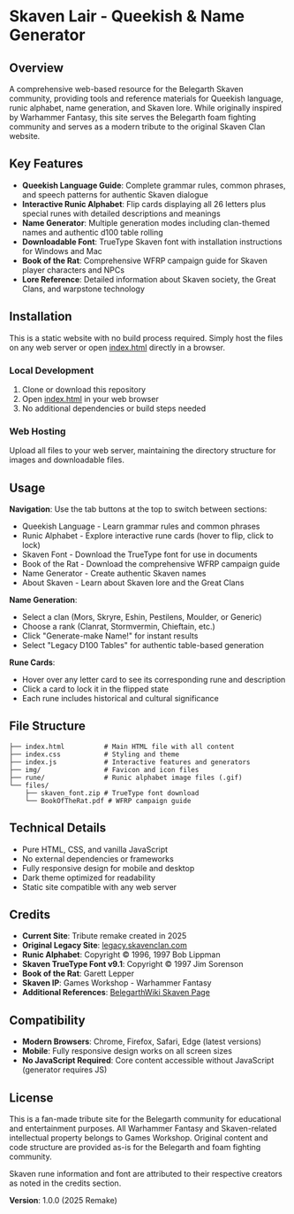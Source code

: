 # Skaven Lair - Queekish & Name Generator

## Overview
A comprehensive web-based resource for the Belegarth Skaven community, providing tools and reference materials for Queekish language, runic alphabet, name generation, and Skaven lore. While originally inspired by Warhammer Fantasy, this site serves the Belegarth foam fighting community and serves as a modern tribute to the original Skaven Clan website.

## Key Features
- **Queekish Language Guide**: Complete grammar rules, common phrases, and speech patterns for authentic Skaven dialogue
- **Interactive Runic Alphabet**: Flip cards displaying all 26 letters plus special runes with detailed descriptions and meanings
- **Name Generator**: Multiple generation modes including clan-themed names and authentic d100 table rolling
- **Downloadable Font**: TrueType Skaven font with installation instructions for Windows and Mac
- **Book of the Rat**: Comprehensive WFRP campaign guide for Skaven player characters and NPCs
- **Lore Reference**: Detailed information about Skaven society, the Great Clans, and warpstone technology

## Installation
This is a static website with no build process required. Simply host the files on any web server or open [index.html](index.html) directly in a browser.

### Local Development
1. Clone or download this repository
2. Open [index.html](index.html) in your web browser
3. No additional dependencies or build steps needed

### Web Hosting
Upload all files to your web server, maintaining the directory structure for images and downloadable files.

## Usage

**Navigation**: Use the tab buttons at the top to switch between sections:
- Queekish Language - Learn grammar rules and common phrases
- Runic Alphabet - Explore interactive rune cards (hover to flip, click to lock)
- Skaven Font - Download the TrueType font for use in documents
- Book of the Rat - Download the comprehensive WFRP campaign guide
- Name Generator - Create authentic Skaven names
- About Skaven - Learn about Skaven lore and the Great Clans

**Name Generation**:
- Select a clan (Mors, Skryre, Eshin, Pestilens, Moulder, or Generic)
- Choose a rank (Clanrat, Stormvermin, Chieftain, etc.)
- Click "Generate-make Name!" for instant results
- Select "Legacy D100 Tables" for authentic table-based generation

**Rune Cards**:
- Hover over any letter card to see its corresponding rune and description
- Click a card to lock it in the flipped state
- Each rune includes historical and cultural significance

## File Structure
```
├── index.html          # Main HTML file with all content
├── index.css           # Styling and theme
├── index.js            # Interactive features and generators
├── img/                # Favicon and icon files
├── rune/               # Runic alphabet image files (.gif)
└── files/
    ├── skaven_font.zip # TrueType font download
    └── BookOfTheRat.pdf # WFRP campaign guide
```

## Technical Details
- Pure HTML, CSS, and vanilla JavaScript
- No external dependencies or frameworks
- Fully responsive design for mobile and desktop
- Dark theme optimized for readability
- Static site compatible with any web server

## Credits
- **Current Site**: Tribute remake created in 2025
- **Original Legacy Site**: [legacy.skavenclan.com](https://legacy.skavenclan.com/)
- **Runic Alphabet**: Copyright © 1996, 1997 Bob Lippman
- **Skaven TrueType Font v9.1**: Copyright © 1997 Jim Sorenson
- **Book of the Rat**: Garett Lepper
- **Skaven IP**: Games Workshop - Warhammer Fantasy
- **Additional References**: [BelegarthWiki Skaven Page](https://geddon.org/Skaven)

## Compatibility
- **Modern Browsers**: Chrome, Firefox, Safari, Edge (latest versions)
- **Mobile**: Fully responsive design works on all screen sizes
- **No JavaScript Required**: Core content accessible without JavaScript (generator requires JS)

## License
This is a fan-made tribute site for the Belegarth community for educational and entertainment purposes. All Warhammer Fantasy and Skaven-related intellectual property belongs to Games Workshop. Original content and code structure are provided as-is for the Belegarth and foam fighting community.

Skaven rune information and font are attributed to their respective creators as noted in the credits section.

**Version**: 1.0.0 (2025 Remake)
